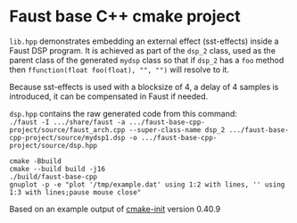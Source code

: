 # Faust base C++ cmake project

`lib.hpp` demonstrates embedding an external effect (sst-effects) inside a Faust DSP program. It is achieved as part of the `dsp_2` class, used as the parent class of the generated `mydsp` class so that if `dsp_2` has a `foo` method then `ffunction(float foo(float), "", "")` will resolve to it.

Because sst-effects is used with a blocksize of 4, a delay of 4 samples is introduced, it can be compensated in Faust if needed.

`dsp.hpp` contains the raw generated code from this command:  
`./faust -I .../share/faust -a .../faust-base-cpp-project/source/faust_arch.cpp --super-class-name dsp_2 .../faust-base-cpp-project/source/mydsp1.dsp -o .../faust-base-cpp-project/source/dsp.hpp`

```
cmake -Bbuild
cmake --build build -j16
./build/faust-base-cpp
gnuplot -p -e "plot '/tmp/example.dat' using 1:2 with lines, '' using 1:3 with lines;pause mouse close"
```


Based on an example output of
[cmake-init](https://github.com/friendlyanon/cmake-init) version 0.40.9
